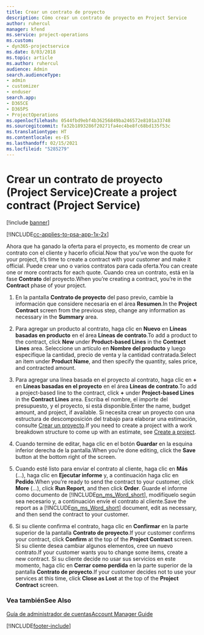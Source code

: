 ```yaml
---
title: Crear un contrato de proyecto
description: Cómo crear un contrato de proyecto en Project Service
author: ruhercul
manager: kfend
ms.service: project-operations
ms.custom:
- dyn365-projectservice
ms.date: 8/03/2018
ms.topic: article
ms.author: ruhercul
audience: Admin
search.audienceType:
- admin
- customizer
- enduser
search.app:
- D365CE
- D365PS
- ProjectOperations
ms.openlocfilehash: 0544fbd9ebf4b36256849ba246572e8101a33748
ms.sourcegitcommit: fa32b1893286f20271fa4ec4be8fc68bd135f53c
ms.translationtype: HT
ms.contentlocale: es-ES
ms.lasthandoff: 02/15/2021
ms.locfileid: "5285279"
---
```

# <a name="create-a-project-contract-project-service"></a><span data-ttu-id="6204d-103">Crear un contrato de proyecto (Project Service)</span><span class="sxs-lookup"><span data-stu-id="6204d-103">Create a project contract (Project Service)</span></span>

[!include [banner](../includes/psa-now-project-operations.md)]

[!INCLUDE[cc-applies-to-psa-app-1x-2x](../includes/cc-applies-to-psa-app-1x-2x.md)]

<span data-ttu-id="6204d-104">Ahora que ha ganado la oferta para el proyecto, es momento de crear un contrato con el cliente y hacerlo oficial.</span><span class="sxs-lookup"><span data-stu-id="6204d-104">Now that you’ve won the quote for your project, it’s time to create a contract with your customer and make it official.</span></span> <span data-ttu-id="6204d-105">Puede crear uno o varios contratos para cada oferta.</span><span class="sxs-lookup"><span data-stu-id="6204d-105">You can create one or more contracts for each quote.</span></span> <span data-ttu-id="6204d-106">Cuando crea un contrato, está en la fase **Contrato** del proyecto.</span><span class="sxs-lookup"><span data-stu-id="6204d-106">When you’re creating a contract, you’re in the **Contract** phase of your project.</span></span>  
  
1. <span data-ttu-id="6204d-107">En la pantalla **Contrato de proyecto** del paso previo, cambie la información que considere necesaria en el área **Resumen**.</span><span class="sxs-lookup"><span data-stu-id="6204d-107">In the **Project Contract** screen from the previous step, change any information as necessary in the **Summary** area.</span></span>  
  
2. <span data-ttu-id="6204d-108">Para agregar un producto al contrato, haga clic en **Nuevo** en **Líneas basadas en producto** en el área **Líneas de contrato**.</span><span class="sxs-lookup"><span data-stu-id="6204d-108">To add a product to the contract, click **New** under **Product-based Lines** in the **Contract Lines** area.</span></span> <span data-ttu-id="6204d-109">Seleccione un artículo en **Nombre del producto** y luego especifique la cantidad, precio de venta y la cantidad contratada.</span><span class="sxs-lookup"><span data-stu-id="6204d-109">Select an item under **Product Name**, and then specify the quantity, sales price, and contracted amount.</span></span>  
  
3. <span data-ttu-id="6204d-110">Para agregar una línea basada en el proyecto al contrato, haga clic en **+** en **Líneas basadas en el proyecto** en el área **Líneas de contrato**.</span><span class="sxs-lookup"><span data-stu-id="6204d-110">To add a project-based line to the contract, click **+** under **Project-based Lines** in the **Contract Lines** area.</span></span> <span data-ttu-id="6204d-111">Escriba el nombre, el importe del presupuesto, y el proyecto, si está disponible.</span><span class="sxs-lookup"><span data-stu-id="6204d-111">Enter the name, budget amount, and project, if available.</span></span> <span data-ttu-id="6204d-112">Si necesita crear un proyecto con una estructura de descomposición del trabajo para elaborar una estimación, consulte [Crear un proyecto](../psa/create-project.md).</span><span class="sxs-lookup"><span data-stu-id="6204d-112">If you need to create a project with a work breakdown structure to come up with an estimate, see [Create a project](../psa/create-project.md).</span></span>  
  
4. <span data-ttu-id="6204d-113">Cuando termine de editar, haga clic en el botón **Guardar** en la esquina inferior derecha de la pantalla.</span><span class="sxs-lookup"><span data-stu-id="6204d-113">When you’re done editing, click the **Save** button at the bottom right of the screen.</span></span>  
  
5. <span data-ttu-id="6204d-114">Cuando esté listo para enviar el contrato al cliente, haga clic en **Más** (...), haga clic en **Ejecutar informe** y, a continuación haga clic en **Pedido**.</span><span class="sxs-lookup"><span data-stu-id="6204d-114">When you’re ready to send the contract to your customer, click **More** (…), click **Run Report**, and then click **Order**.</span></span> <span data-ttu-id="6204d-115">Guarde el informe como documento de [!INCLUDE[pn_ms_Word_short](../includes/pn-ms-word-short.md)], modifíquelo según sea necesario y, a continuación envíe el contrato al cliente.</span><span class="sxs-lookup"><span data-stu-id="6204d-115">Save the report as a [!INCLUDE[pn_ms_Word_short](../includes/pn-ms-word-short.md)] document, edit as necessary, and then send the contract to your customer.</span></span>  
  
6. <span data-ttu-id="6204d-116">Si su cliente confirma el contrato, haga clic en **Confirmar** en la parte superior de la pantalla **Contrato de proyecto**.</span><span class="sxs-lookup"><span data-stu-id="6204d-116">If your customer confirms your contract, click **Confirm** at the top of the **Project Contract** screen.</span></span> <span data-ttu-id="6204d-117">Si su cliente desea cambiar algunos elementos, cree un nuevo contrato.</span><span class="sxs-lookup"><span data-stu-id="6204d-117">If your customer wants you to change some items, create a new contract.</span></span> <span data-ttu-id="6204d-118">Si su cliente decide no usar sus servicios en este momento, haga clic en **Cerrar como perdida** en la parte superior de la pantalla **Contrato de proyecto**.</span><span class="sxs-lookup"><span data-stu-id="6204d-118">If your customer decides not to use your services at this time, click **Close as Lost** at the top of the **Project Contract** screen.</span></span>  
  
### <a name="see-also"></a><span data-ttu-id="6204d-119">Vea también</span><span class="sxs-lookup"><span data-stu-id="6204d-119">See Also</span></span>  
 [<span data-ttu-id="6204d-120">Guía de administrador de cuentas</span><span class="sxs-lookup"><span data-stu-id="6204d-120">Account Manager Guide</span></span>](../psa/account-manager-guide.md)


[!INCLUDE[footer-include](../includes/footer-banner.md)]